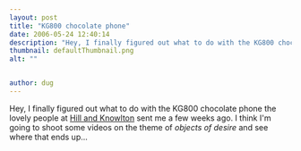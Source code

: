 ```yaml
---
layout: post
title: "KG800 chocolate phone"
date: 2006-05-24 12:40:14
description: "Hey, I finally figured out what to do with the KG800 chocolate phone the lovely people at Hill and Knowlton sent me a few weeks ago. I think I&#8217;m going to shoot some videos on the theme of objects of&#8230;"
thumbnail: defaultThumbnail.png
alt: ""


author: dug
---
```


<p>Hey, I finally figured out what to do with the <span class="caps">KG800 </span>chocolate phone the lovely people at <a href="http://www.hillandknowlton.com/">Hill and Knowlton</a> sent me a few weeks ago. I think I'm going to shoot some videos on the theme of <em>objects of desire</em> and see where that ends up...</p>
